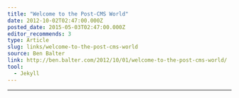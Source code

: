 ```yaml
---
title: "Welcome to the Post-CMS World"
date: 2012-10-02T02:47:00.000Z
posted_date: 2015-05-03T02:47:00.000Z
editor_recommends: 3
type: Article
slug: links/welcome-to-the-post-cms-world
source: Ben Balter
link: http://ben.balter.com/2012/10/01/welcome-to-the-post-cms-world/
tool:
  - Jekyll
---
```





---
